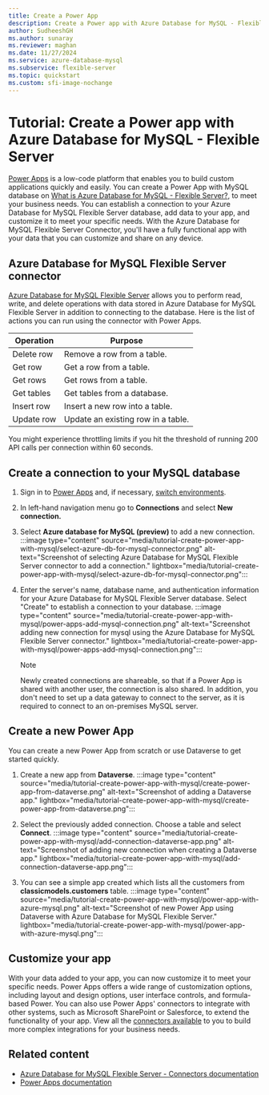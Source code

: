 ```yaml
---
title: Create a Power App
description: Create a Power app with Azure Database for MySQL - Flexible Server.
author: SudheeshGH
ms.author: sunaray
ms.reviewer: maghan
ms.date: 11/27/2024
ms.service: azure-database-mysql
ms.subservice: flexible-server
ms.topic: quickstart
ms.custom: sfi-image-nochange
---
```


# Tutorial: Create a Power app with Azure Database for MySQL - Flexible Server

[Power Apps](/power-apps/) is a low-code platform that enables you to build custom applications quickly and easily. You can create a Power App with MySQL database on [What is Azure Database for MySQL - Flexible Server?](overview.md), to meet your business needs. You can establish a connection to your Azure Database for MySQL Flexible Server database, add data to your app, and customize it to meet your specific needs. With the Azure Database for MySQL Flexible Server Connector, you'll have a fully functional app with your data that you can customize and share on any device.

## Azure Database for MySQL Flexible Server connector

[Azure Database for MySQL Flexible Server](/connectors/azuremysql/) allows you to perform read, write, and delete operations with data stored in Azure Database for MySQL Flexible Server in addition to connecting to the database. Here is the list of actions you can run using the connector with Power Apps.

| **Operation** | **Purpose** |
| --- | --- |
| Delete row | Remove a row from a table. |
| Get row | Get a row from a table. |
| Get rows | Get rows from a table. |
| Get tables | Get tables from a database. |
| Insert row | Insert a new row into a table. |
| Update row | Update an existing row in a table. |

You might experience throttling limits if you hit the threshold of running 200 API calls per connection within 60 seconds.

## Create a connection to your MySQL database

1. Sign in to [Power Apps](https://make.powerapps.com/) and, if necessary, [switch environments](/power-apps/maker/canvas-apps/getting-started).
1. In left-hand navigation menu go to **Connections** and select **New connection.**
1. Select **Azure database for MySQL (preview)** to add a new connection.
   :::image type="content" source="media/tutorial-create-power-app-with-mysql/select-azure-db-for-mysql-connector.png" alt-text="Screenshot of selecting Azure Database for MySQL Flexible Server connector to add a connection." lightbox="media/tutorial-create-power-app-with-mysql/select-azure-db-for-mysql-connector.png":::

1. Enter the server's name, database name, and authentication information for your Azure Database for MySQL Flexible Server database. Select "Create" to establish a connection to your database.
   :::image type="content" source="media/tutorial-create-power-app-with-mysql/power-apps-add-mysql-connection.png" alt-text="Screenshot adding new connection for mysql using the Azure Database for MySQL Flexible Server connector." lightbox="media/tutorial-create-power-app-with-mysql/power-apps-add-mysql-connection.png":::

   > [!NOTE]  
   > Newly created connections are shareable, so that if a Power App is shared with another user, the connection is also shared. In addition, you don't need to set up a data gateway to connect to the server, as it is required to connect to an on-premises MySQL server.

## Create a new Power App

You can create a new Power App from scratch or use Dataverse to get started quickly.

1. Create a new app from **Dataverse**.
   :::image type="content" source="media/tutorial-create-power-app-with-mysql/create-power-app-from-dataverse.png" alt-text="Screenshot of adding a Dataverse app." lightbox="media/tutorial-create-power-app-with-mysql/create-power-app-from-dataverse.png":::

1. Select the previously added connection. Choose a table and select **Connect**.
   :::image type="content" source="media/tutorial-create-power-app-with-mysql/add-connection-dataverse-app.png" alt-text="Screenshot of adding new connection when creating a Dataverse app." lightbox="media/tutorial-create-power-app-with-mysql/add-connection-dataverse-app.png":::

1. You can see a simple app created which lists all the customers from **classicmodels.customers** table.
   :::image type="content" source="media/tutorial-create-power-app-with-mysql/power-app-with-azure-mysql.png" alt-text="Screenshot of new Power App using Dataverse with Azure Database for MySQL Flexible Server." lightbox="media/tutorial-create-power-app-with-mysql/power-app-with-azure-mysql.png":::

## Customize your app

With your data added to your app, you can now customize it to meet your specific needs. Power Apps offers a wide range of customization options, including layout and design options, user interface controls, and formula-based Power. You can also use Power Apps' connectors to integrate with other systems, such as Microsoft SharePoint or Salesforce, to extend the functionality of your app. View all the [connectors available](/connectors) to you to build more complex integrations for your business needs.

## Related content

- [Azure Database for MySQL Flexible Server - Connectors documentation](/connectors/azuremysql/)
- [Power Apps documentation](/power-apps/)
